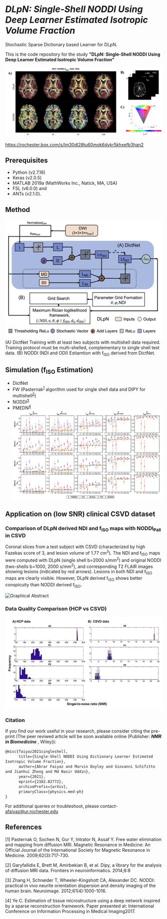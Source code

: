 # ***DLpN: Single-Shell NODDI Using Deep Learner Estimated Isotropic Volume Fraction***
Stochastic Sparse Dictionary based Learner for DLpN.



This is the code repository for the study <b>"DLpN: Single-Shell NODDI Using Deep Learner Estimated Isotropic Volume Fraction"</b>

![Graphical Abstract](https://github.com/abrarfaiyaz/DictNet/blob/main/Graphical_Abstract.tiff)

https://rochester.box.com/s/lm30dl28tu60mok6dykr5khxefb3han2

## Prerequisites
  - Python (v2.7.16)
  - Keras (v2.0.5)
  - MATLAB 2019a (MathWorks Inc., Natick, MA, USA)
  - FSL (v6.0.0) and 
  - ANTs (v2.1.0). 
## Method
![Graphical Abstract](https://github.com/abrarfaiyaz/DictNet/blob/main/Method.tiff)
  (A) DictNet Training with at least two subjects with multishell data required. Training protocol must be multi-shelled, complementary to single shell test data.
  (B) NODDI (NDI and ODI) Estiamtion with f<sub>ISO</sub> derived from DictNet.

## Simulation (f<sub>ISO</sub> Estimation)
  - DictNet
  - FW (Pasternak<sup>[1](#1)</sup> algorithm used for single shell data and DIPY for multishell<sup>[2](#2)</sup>)
  - NODDI<sup>[3](#3)</sup>
  - PMEDN<sup>[4](#4)</sup>
![Graphical Abstract](https://github.com/abrarfaiyaz/DictNet/blob/main/fISO_simulation.tiff)
## Application on (low SNR) clinical CSVD dataset
### Comparison of DLpN derived NDI and f<sub>ISO</sub> maps with NODDI<sub>Pall</sub> in CSVD 
Coronal slices from a test subject with CSVD (characterized by high Fazekas score of 3, and lesion volume of 1.77 cm<sup>3</sup>). The NDI and f<sub>ISO</sub> maps were computed with DLpN (single shell b=2000 s/mm<sup>2</sup>) and original NODDI (two-shells b=1000, 2000 s/mm<sup>2</sup>), and corresponding T2 FLAIR images showing lesions (indicated by red arrows). Lesions in both NDI and f<sub>ISO</sub> maps are clearly visible. However, DLpN derived f<sub>ISO</sub> shows better conspicuity than NODDI derived f<sub>ISO</sub>.

![Graphical Abstract](https://github.com/abrarfaiyaz/DictNet/blob/main/Application_on_CSVD.tiff)
### Data Quality Comparison (HCP vs CSVD)

![Graphical Abstract](https://github.com/abrarfaiyaz/DictNet/blob/main/Data_SNR_Comparison.png)


### **Citation**

If you find our work useful in your research, please consider citing the pre-print (The peer reviwed article will be soon available online (Publisher: ***NMR in Biomedicine*** , Wiley)):

``` {.w3-panel .w3-leftbar .w3-light-grey}
@misc{faiyaz2021singleshell,
      title={Single-Shell NODDI Using Dictionary Learner Estimated Isotropic Volume Fraction}, 
      author={Abrar Faiyaz and Marvin Doyley and Giovanni Schifitto and Jianhui Zhong and Md Nasir Uddin},
      year={2021},
      eprint={2102.02772},
      archivePrefix={arXiv},
      primaryClass={physics.med-ph}
}
```
For additional queries or troubleshoot, please contact- afaiyaz@ur.rochester.edu

## References
<a id="1">[1]</a> 
Pasternak O, Sochen N, Gur Y, Intrator N, Assaf Y. Free water elimination and mapping from diffusion MRI. Magnetic Resonance in Medicine: An Official Journal of the International Society for Magnetic Resonance in Medicine. 2009;62(3):717-730.

<a id="2">[2]</a> 
Garyfallidis E, Brett M, Amirbekian B, et al. Dipy, a library for the analysis of diffusion MRI data. Frontiers in neuroinformatics. 2014;8:8

<a id="3">[3]</a> 
Zhang H, Schneider T, Wheeler-Kingshott CA, Alexander DC. NODDI: practical in vivo neurite orientation dispersion and density imaging of the human brain. Neuroimage. 2012;61(4):1000-1016.

<a id="4">[4]</a> 
Ye C. Estimation of tissue microstructure using a deep network inspired by a sparse reconstruction framework. Paper presented at: International Conference on Information Processing in Medical Imaging2017.
